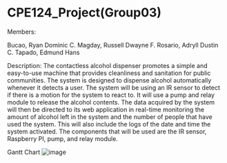 # CPE124_Project(Group03)

Members:

Bucao, Ryan Dominic C.
Magday, Russell Dwayne F.
Rosario, Adryll Dustin C.
Tapado, Edmund Hans

Description:
The contactless alcohol dispenser promotes a simple and easy-to-use machine that provides cleanliness and sanitation for public communities. The system is designed to dispense alcohol automatically whenever it detects a user. The system will be using an IR sensor to detect if there is a motion for the system to react to. It will use a pump and relay module to release the alcohol contents. The data acquired by the system will then be directed to its web application in real-time monitoring the amount of alcohol left in the system and the number of people that have used the system. This will also include the logs of the date and time the system activated. The components that will be used are the IR sensor, Raspberry PI, pump, and relay module.

Gantt Chart
![image](https://user-images.githubusercontent.com/69749867/193819929-5e8bcc7d-e0a3-421f-94f9-bdac97487873.png)

